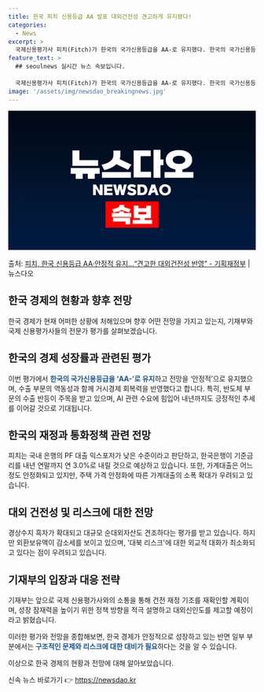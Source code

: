 ```yaml
---
title: 한국 피치 신용등급 AA 발표 대외건전성 견고하게 유지됐다!
categories:
  - News
excerpt: >
  국제신용평가사 피치(Fitch)가 한국의 국가신용등급을 AA-로 유지했다. 한국의 국가신용등급 전망도 안정적…
feature_text: >
  ## seoulnews 실시간 뉴스 속보입니다.

  국제신용평가사 피치(Fitch)가 한국의 국가신용등급을 AA-로 유지했다. 한국의 국가신용등급 전망도 안정적…
image: '/assets/img/newsdao_breakingnews.jpg'
---
```


![뉴스다오 속보](/assets/img/newsdao_breakingnews.jpg)

<p>출처: <a href="https://newsdao.kr/3285" rel="dofollow">피치, 한국 신용등급 AA·안정적 유지…“견고한 대외건전성 반영” - 기획재정부</a> | 뉴스다오</p>

<h2>한국 경제의 현황과 향후 전망</h2>

한국 경제가 현재 어떠한 상황에 처해있으며 향후 어떤 전망을 가지고 있는지, 기재부와 국제 신용평가사들의 전문가 평가를 살펴보겠습니다.

<h2 data-ke-size="size26">한국의 경제 성장률과 관련된 평가</h2>

이번 평가에서 <b><span style="color: #1a5490;">한국의 국가신용등급을 ‘AA-’로 유지</span></b>하고 전망을 ‘안정적’으로 유지했으며, 수출 부문의 역동성과 함께 거시경제 회복력을 반영했다고 합니다. 특히, 반도체 부문의 수출 반등이 주목을 받고 있으며, AI 관련 수요에 힘입어 내년까지도 긍정적인 추세를 이어갈 것으로 기대됩니다.

<h2 data-ke-size="size26">한국의 재정과 통화정책 관련 전망</h2>

피치는 국내 은행의 PF 대출 익스포저가 낮은 수준이라고 판단하고, 한국은행이 기준금리를 내년 연말까지 연 3.0%로 내릴 것으로 예상하고 있습니다. 또한, 가계대출은 어느 정도 안정화되고 있지만, 주택 가격 안정화에 따른 가계대출의 소폭 확대가 우려되고 있습니다.

<h2 data-ke-size="size26">대외 건전성 및 리스크에 대한 전망</h2>

경상수지 흑자가 확대되고 대규모 순대외자산도 견조하다는 평가를 받고 있습니다. 하지만 외환보유액이 감소세를 보이고 있으며, '대북 리스크'에 대한 외교적 대화가 최소화되고 있다는 점이 우려되고 있습니다.

<h2 data-ke-size="size26">기재부의 입장과 대응 전략</h2>

기재부는 앞으로 국제 신용평가사와의 소통을 통해 건전 재정 기조를 재확인할 계획이며, 성장 잠재력을 높이기 위한 정책 방향을 적극 설명하고 대외신인도를 제고할 예정이라고 밝혔습니다.

이러한 평가와 전망을 종합해보면, 한국 경제가 안정적으로 성장하고 있는 반면 일부 부분에서는 <b><span style="color: #1a5490;">구조적인 문제와 리스크에 대한 대비가 필요</span></b>하다는 것을 알 수 있습니다.

이상으로 한국 경제의 현황과 전망에 대해 알아보았습니다. 

신속 뉴스 바로가기 👉 <a href="https://newsdao.kr" rel="dofollow">https://newsdao.kr</a>


